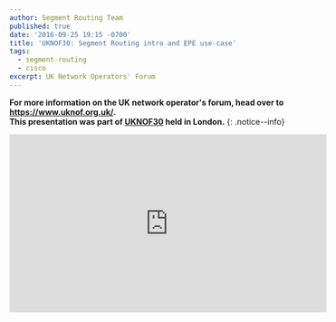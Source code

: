 ```yaml
---
author: Segment Routing Team
published: true
date: '2016-09-25 19:15 -0700'
title: 'UKNOF30: Segment Routing intro and EPE use-case'
tags:
  - segment-routing
  - cisco
excerpt: UK Network Operators' Forum
---
```


**For more information on the UK network operator's forum, head over to <https://www.uknof.org.uk/>.  
This presentation was part of [UKNOF30](https://indico.uknof.org.uk/event/32/) held in London.**
{: .notice--info}  

<iframe width="560" height="315" src="https://www.youtube.com/embed/K0Lz7_3I2ZA" frameborder="0" allowfullscreen></iframe>
